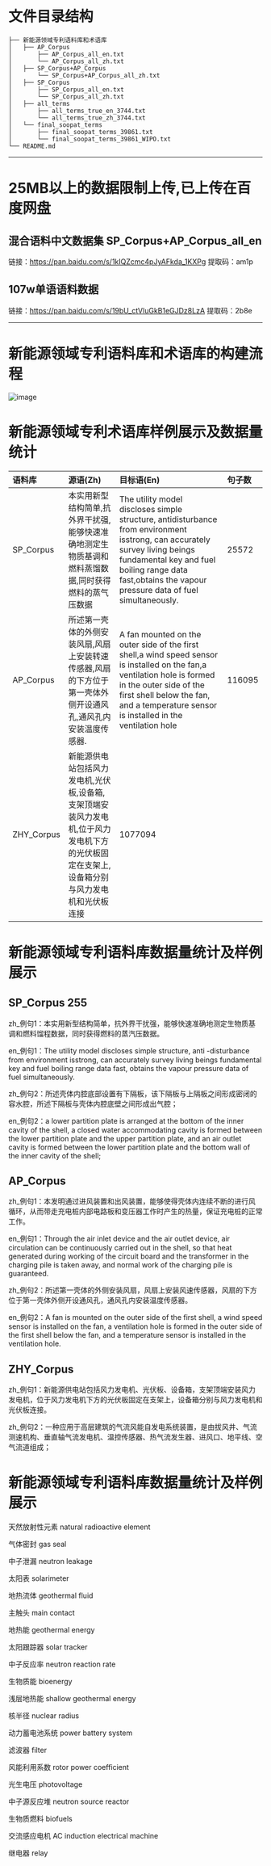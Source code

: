 
# 文件目录结构 

```
├── 新能源领域专利语料库和术语库 
│   ├── AP_Corpus 
│       ├── AP_Corpus_all_en.txt 
│       └── AP_Corpus_all_zh.txt 
│   ├── SP_Corpus+AP_Corpus 
│       └── SP_Corpus+AP_Corpus_all_zh.txt 
│   ├── SP_Corpus 
│       ├── SP_Corpus_all_en.txt 
│       └── SP_Corpus_all_zh.txt 
│   ├── all_terms 
│       ├── all_terms_true_en_3744.txt 
│       └── all_terms_true_zh_3744.txt 
│   └── final_soopat_terms 
│       ├── final_soopat_terms_39861.txt 
│       └── final_soopat_terms_39861_WIPO.txt 
└── README.md 
```

<hr/>

# 25MB以上的数据限制上传,已上传在百度网盘 

## 混合语料中文数据集 SP_Corpus+AP_Corpus_all_en 

链接：https://pan.baidu.com/s/1kIQZcmc4pJyAFkda_1KXPg 
提取码：am1p 

## 107w单语语料数据 

链接：https://pan.baidu.com/s/19bU_ctVluGkB1eGJDz8LzA 
提取码：2b8e 

<hr/>

# 新能源领域专利语料库和术语库的构建流程 

![image](https://user-images.githubusercontent.com/25188382/121811356-c360e500-cc96-11eb-9171-93561dece8e5.png)

# 新能源领域专利术语库样例展示及数据量统计

|语料库|源语(Zh)|目标语(En)|句子数|
|:---|:---|:---|:---|
|SP_Corpus|本实用新型结构简单,抗外界干扰强,能够快速准确地测定生物质基调和燃料蒸馏数据,同时获得燃料的蒸气压数据|The utility model discloses simple structure, antidisturbance from environment isstrong, can accurately survey living beings fundamental key and fuel boiling range data fast,obtains the vapour pressure data of fuel simultaneously.|25572|
|AP_Corpus|所述第一壳体的外侧安装风扇,风扇上安装转速传感器,风扇的下方位于第一壳体外侧开设通风孔,通风孔内安装温度传感器.|A fan mounted on the outer side of the first shell,a wind speed sensor is installed on the fan,a ventilation hole is formed in the outer side of the first shell below the fan, and a temperature sensor is installed in the ventilation hole|116095|
|ZHY_Corpus|新能源供电站包括风力发电机,光伏板,设备箱,支架顶端安装风力发电机,位于风力发电机下方的光伏板固定在支架上,设备箱分别与风力发电机和光伏板连接|1077094|

# 新能源领域专利语料库数据量统计及样例展示 

## SP_Corpus   255	

zh_例句1：本实用新型结构简单，抗外界干扰强，能够快速准确地测定生物质基调和燃料馏程数据，同时获得燃料的蒸汽压数据。	

en_例句1：The utility model discloses simple structure, anti -disturbance from environment isstrong, can accurately survey living beings fundamental key and fuel boiling range data fast, obtains the vapour pressure data of fuel simultaneously.

zh_例句2：所述壳体内腔底部设置有下隔板，该下隔板与上隔板之间形成密闭的容水腔，所述下隔板与壳体内腔底壁之间形成出气腔；	

en_例句2：a lower partition plate is arranged at the bottom of the inner cavity of the shell, a closed water accommodating cavity is formed between the lower partition plate and the upper partition plate, and an air outlet cavity is formed between the lower partition plate and the bottom wall of the inner cavity of the shell;

## AP_Corpus	

zh_例句1：本发明通过进风装置和出风装置，能够使得壳体内连续不断的进行风循环，从而带走充电桩内部电路板和变压器工作时产生的热量，保证充电桩的正常工作。	

en_例句1：Through the air inlet device and the air outlet device, air circulation can be continuously carried out in the shell, so that heat generated during working of the circuit board and the transformer in the charging pile is taken away, and normal work of the charging pile is guaranteed.

zh_例句2：所述第一壳体的外侧安装风扇，风扇上安装风速传感器，风扇的下方位于第一壳体外侧开设通风孔，通风孔内安装温度传感器。

en_例句2：A fan is mounted on the outer side of the first shell, a wind speed sensor is installed on the fan, a ventilation hole is formed in the outer side of the first shell below the fan, and a temperature sensor is installed in the ventilation hole.

## ZHY_Corpus	

zh_例句1：新能源供电站包括风力发电机、光伏板、设备箱，支架顶端安装风力发电机，位于风力发电机下方的光伏板固定在支架上，设备箱分别与风力发电机和光伏板连接。

zh_例句2：一种应用于高层建筑的气流风能自发电系统装置，是由拔风井、气流测速机构、垂直轴气流发电机、温控传感器、热气流发生器、进风口、地平线、空气流道组成；

# 新能源领域专利语料库数据量统计及样例展示 

天然放射性元素	natural radioactive element	

气体密封	gas seal

中子泄漏	neutron leakage	

太阳表	solarimeter

地热流体	geothermal fluid	

主触头	main contact

地热能	geothermal energy	

太阳跟踪器	solar tracker

中子反应率	neutron reaction rate	

生物质能	bioenergy

浅层地热能	shallow geothermal energy	

核半径	nuclear radius

动力蓄电池系统	power battery system	

滤波器	filter

风能利用系数	rotor power coefficient	

光生电压	photovoltage

中子源反应堆	neutron source reactor	

生物质燃料	biofuels

交流感应电机	AC induction electrical machine	

继电器	relay
